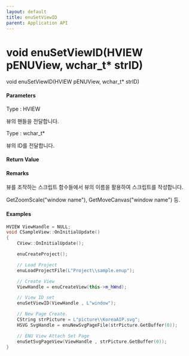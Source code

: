 ```yaml
---
layout: default
title: enuSetViewID
parent: Application API
---
```

# void enuSetViewID\(HVIEW pENUView, wchar\_t\* strID\)

void enuSetViewID\(HVIEW pENUView, wchar\_t\* strID\)

#### Parameters

Type : HVIEW

뷰의 핸들을 전달합니다.

Type : wchar\_t\*

뷰의 ID를 전달합니다.

#### Return Value



#### Remarks

뷰를 조작하는 스크립트 함수들에서 뷰의 이름을 활용하여 스크립트를 작성합니다.

GetZoomScale\("window name"\), GetMoveCanvas\("window name"\) 등.

#### Examples

```cpp
HVIEW ViewHandle = NULL; 
void CSampleView::OnInitialUpdate() 
{ 
    CView::OnInitialUpdate(); 

    enuCreateProject(); 

    // Load Project
    enuLoadProjectFile(L"Project\\sample.enup"); 

    // Create View
    ViewHandle = enuCreateView(this->m_hWnd); 

    // View ID set
    enuSetViewID(ViewHandle , L"window");

    // New Page Create. 
    CString strPicture = L"picture\\KoreaAIP.svg"; 
    HSVG SvgHandle = enuNewSvgPageFile(strPicture.GetBuffer(0)); 

    // ENU View Attach Set Page 
    enuSetSvgPageView(ViewHandle , strPicture.GetBuffer(0)); 
}
```



